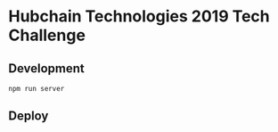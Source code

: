 # Hubchain Technologies 2019 Tech Challenge

## Development
```
npm run server
```

## Deploy
```
```
